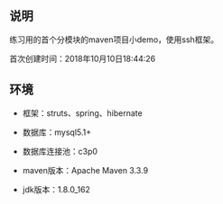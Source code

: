 ## 说明 ##
练习用的首个分模块的maven项目小demo，使用ssh框架。

首次创建时间：2018年10月10日18:44:26

## 环境 ##

- 框架：struts、spring、hibernate
 
- 数据库：mysql5.1+

- 数据库连接池：c3p0

- maven版本：Apache Maven 3.3.9

- jdk版本：1.8.0_162